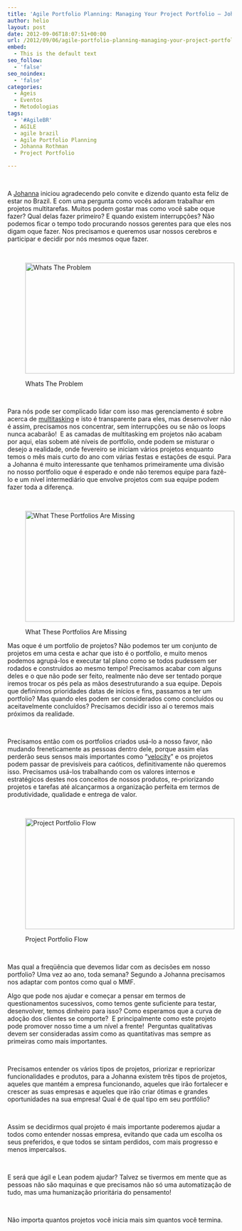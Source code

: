 ```yaml
---
title: 'Agile Portfolio Planning: Managing Your Project Portfolio – Johanna Rothman'
author: helio
layout: post
date: 2012-09-06T18:07:51+00:00
url: /2012/09/06/agile-portfolio-planning-managing-your-project-portfolio-johanna-rothman/
embed:
  - This is the default text
seo_follow:
  - 'false'
seo_noindex:
  - 'false'
categories:
  - Ageis
  - Eventos
  - Metodologias
tags:
  - '#AgileBR'
  - AGILE
  - agile brazil
  - Agile Portfolio Planning
  - Johanna Rothman
  - Project Portfolio

---
```

&nbsp;

A [Johanna][1] iniciou agradecendo pelo convite e dizendo quanto esta feliz de estar no Brazil. E com uma pergunta como vocês adoram trabalhar em projetos multitarefas. Muitos podem gostar mas como você sabe oque fazer? Qual delas fazer primeiro? E quando existem interrupções? Não podemos ficar o tempo todo procurando nossos gerentes para que eles nos digam oque fazer. Nos precisamos e queremos usar nossos cerebros e participar e decidir por nós mesmos oque fazer.

&nbsp;<figure id="attachment_626" style="width: 470px" class="wp-caption aligncenter">

[<img class="size-full wp-image-626" src="http://www.helmed.net/blog/wp-content/uploads/2012/09/whatsTheProblem.png" alt="Whats The Problem" width="470" height="249" srcset="http://www.helmed.net/blog/wp-content/uploads/2012/09/whatsTheProblem.png 470w, http://www.helmed.net/blog/wp-content/uploads/2012/09/whatsTheProblem-300x158.png 300w" sizes="(max-width: 470px) 100vw, 470px" />][2]<figcaption class="wp-caption-text">Whats The Problem</figcaption></figure> 

&nbsp;

Para nós pode ser complicado lidar com isso mas gerenciamento é sobre acerca de [multitasking][3] e isto é transparente para eles, mas desenvolver não é assim, precisamos nos concentrar, sem interrupções ou se não os loops nunca acabarão!  E as camadas de multitasking em projetos não acabam por aqui, elas sobem até níveis de portfolio, onde podem se misturar o desejo a realidade, onde fevereiro se iniciam vários projetos enquanto temos o mês mais curto do ano com várias festas e estações de esqui. Para a Johanna é muito interessante que tenhamos primeiramente uma divisão no nosso portfolio oque é esperado e onde não teremos equipe para fazê-lo e um nível intermediário que envolve projetos com sua equipe podem fazer toda a diferença.

&nbsp;<figure id="attachment_632" style="width: 470px" class="wp-caption aligncenter">

[<img class="size-full wp-image-632" src="http://www.helmed.net/blog/wp-content/uploads/2012/09/whatThesePortfoliosAreMissing.png" alt="What These Portfolios Are Missing" width="470" height="249" srcset="http://www.helmed.net/blog/wp-content/uploads/2012/09/whatThesePortfoliosAreMissing.png 470w, http://www.helmed.net/blog/wp-content/uploads/2012/09/whatThesePortfoliosAreMissing-300x158.png 300w" sizes="(max-width: 470px) 100vw, 470px" />][4]<figcaption class="wp-caption-text">What These Portfolios Are Missing</figcaption></figure> 

Mas oque é um portfolio de projetos? Não podemos ter um conjunto de projetos em uma cesta e achar que isto é o portfolio, e muito menos podemos agrupá-los e executar tal plano como se todos pudessem ser rodados e construidos ao mesmo tempo! Precisamos acabar com alguns deles e o que não pode ser feito, realmente não deve ser tentado porque iremos trocar os pés pela as mãos desestruturando a sua equipe. Depois que definirmos prioridades datas de inícios e fins, passamos a ter um portfolio? Mas quando eles podem ser considerados como concluídos ou aceitavelmente concluídos? Precisamos decidir isso aí o teremos mais próximos da realidade.

&nbsp;

Precisamos então com os portfolios criados usá-lo a nosso favor, não mudando freneticamente as pessoas dentro dele, porque assim elas perderão seus sensos mais importantes como &#8220;<a title="Velocity" href="http://en.wikipedia.org/wiki/Velocity_(software_development)" target="_blank">velocity</a>&#8221; e os projetos podem passar de previsíveis para caóticos, definitivamente não queremos isso. Precisamos usá-los trabalhando com os valores internos e estratégicos destes nos conceitos de nossos produtos, re-priorizando projetos e tarefas até alcançarmos a organização perfeita em termos de produtividade, qualidade e entrega de valor.

&nbsp;<figure id="attachment_627" style="width: 470px" class="wp-caption aligncenter">

[<img class="size-full wp-image-627" src="http://www.helmed.net/blog/wp-content/uploads/2012/09/projectPortfolioFlow.png" alt="Project Portfolio Flow" width="470" height="249" srcset="http://www.helmed.net/blog/wp-content/uploads/2012/09/projectPortfolioFlow.png 470w, http://www.helmed.net/blog/wp-content/uploads/2012/09/projectPortfolioFlow-300x158.png 300w" sizes="(max-width: 470px) 100vw, 470px" />][5]<figcaption class="wp-caption-text">Project Portfolio Flow</figcaption></figure> 

&nbsp;

Mas qual a freqüência que devemos lidar com as decisões em nosso portfolio? Uma vez ao ano, toda semana? Segundo a Johanna precisamos nos adaptar com pontos como qual o MMF.

Algo que pode nos ajudar e começar a pensar em termos de questionamentos sucessivos, como temos gente suficiente para testar, desenvolver, temos dinheiro para isso? Como esperamos que a curva de adoção dos clientes se comporte?  E principalmente como este projeto pode promover nosso time a um nível a frente!  Perguntas qualitativas devem ser consideradas assim como as quantitativas mas sempre as primeiras como mais importantes.

&nbsp;

Precisamos entender os vários tipos de projetos, priorizar e repriorizar funcionalidades e produtos, para a Johanna existem três tipos de projetos, aqueles que mantém a empresa funcionando, aqueles que irão fortalecer e crescer as suas empresas e aqueles que irão criar ótimas e grandes oportunidades na sua empresa! Qual é de qual tipo em seu portfólio?

&nbsp;

Assim se decidirmos qual projeto é mais importante poderemos ajudar a todos como entender nossas empresa, evitando que cada um escolha os seus preferidos, e que todos se sintam perdidos, com mais progresso e menos impercalsos.

&nbsp;

E será que ágil e Lean podem ajudar? Talvez se tivermos em mente que as pessoas não são maquinas e que precisamos não só uma automatização de tudo, mas uma humanização prioritária do pensamento!

&nbsp;

Não importa quantos projetos você inicia mais sim quantos você termina.

 [1]: http://www.jrothman.com/ "johanna Rothman"
 [2]: http://www.helmed.net/blog/wp-content/uploads/2012/09/whatsTheProblem.png
 [3]: http://en.wikipedia.org/wiki/Human_multitasking "Podemos fazer tarefas simultâneas?"
 [4]: http://www.helmed.net/blog/wp-content/uploads/2012/09/whatThesePortfoliosAreMissing.png
 [5]: http://www.helmed.net/blog/wp-content/uploads/2012/09/projectPortfolioFlow.png